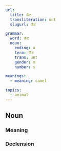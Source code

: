 ```yaml
---
url:
  title: ऊँट
  transliteration: unt
  slugurl: ऊँट

grammar: 
  word: ऊँट
  noun:
    ending: a
    term: ऊँट
    trans: unt
    gender: m
    number: s

meanings:
  - meaning: camel

topics:
  - animal
---
```

## Noun

### Meaning
<meaning :meanings="meanings" :url="url"></meaning>

### Declension
<noun-decl :grammar="grammar"></noun-decl>
